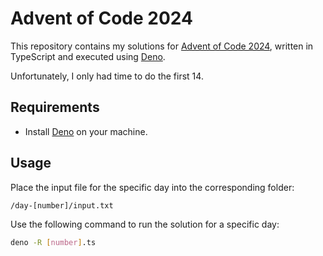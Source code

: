 # Advent of Code 2024

This repository contains my solutions for [Advent of Code 2024](https://adventofcode.com/2024), written in TypeScript and executed using [Deno](https://deno.land).

Unfortunately, I only had time to do the first 14.

## Requirements

- Install [Deno](https://deno.land) on your machine.

## Usage

Place the input file for the specific day into the corresponding folder:

```bash
/day-[number]/input.txt
```

Use the following command to run the solution for a specific day:

```bash
deno -R [number].ts
```